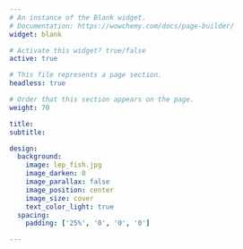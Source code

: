 ```yaml
---
# An instance of the Blank widget.
# Documentation: https://wowchemy.com/docs/page-builder/
widget: blank

# Activate this widget? true/false
active: true

# This file represents a page section.
headless: true

# Order that this section appears on the page.
weight: 70

title:
subtitle:

design:
  background:
    image: lep_fish.jpg
    image_darken: 0
    image_parallax: false
    image_position: center
    image_size: cover
    text_color_light: true
  spacing:
    padding: ['25%', '0', '0', '0']

---
```


<!-- Google tag (gtag.js) -->
<script async src="https://www.googletagmanager.com/gtag/js?id=G-C2THYYG4QP"></script>
<script>
  window.dataLayer = window.dataLayer || [];
  function gtag(){dataLayer.push(arguments);}
  gtag('js', new Date());

  gtag('config', 'G-C2THYYG4QP');
</script>
